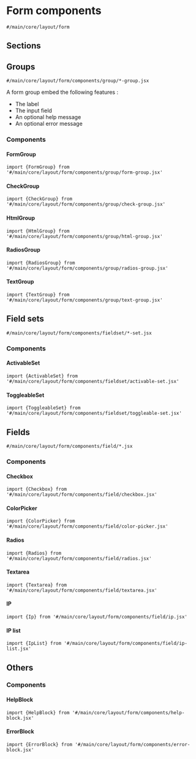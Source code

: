 # Form components
`#/main/core/layout/form`

## Sections

## Groups
`#/main/core/layout/form/components/group/*-group.jsx`

A form group embed the following features : 
- The label
- The input field
- An optional help message
- An optional error message

### Components
  #### FormGroup
  `import {FormGroup} from '#/main/core/layout/form/components/group/form-group.jsx'`

  #### CheckGroup
  `import {CheckGroup} from '#/main/core/layout/form/components/group/check-group.jsx'`
  
  #### HtmlGroup
  `import {HtmlGroup} from '#/main/core/layout/form/components/group/html-group.jsx'`
  
  #### RadiosGroup
  `import {RadiosGroup} from '#/main/core/layout/form/components/group/radios-group.jsx'`
  
  #### TextGroup
  `import {TextGroup} from '#/main/core/layout/form/components/group/text-group.jsx'`

## Field sets
`#/main/core/layout/form/components/fieldset/*-set.jsx`

### Components
  #### ActivableSet
  `import {ActivableSet} from '#/main/core/layout/form/components/fieldset/activable-set.jsx'`

  #### ToggleableSet
  `import {ToggleableSet} from '#/main/core/layout/form/components/fieldset/toggleable-set.jsx'`

## Fields
`#/main/core/layout/form/components/field/*.jsx`

### Components
  #### Checkbox
  `import {Checkbox} from '#/main/core/layout/form/components/field/checkbox.jsx'`

   #### ColorPicker
  `import {ColorPicker} from '#/main/core/layout/form/components/field/color-picker.jsx'`

  #### Radios
  `import {Radios} from '#/main/core/layout/form/components/field/radios.jsx'`

  #### Textarea
  `import {Textarea} from '#/main/core/layout/form/components/field/textarea.jsx'`
  
  #### IP
  `import {Ip} from '#/main/core/layout/form/components/field/ip.jsx'`

  #### IP list
  `import {IpList} from '#/main/core/layout/form/components/field/ip-list.jsx'`

## Others

### Components
  #### HelpBlock
  `import {HelpBlock} from '#/main/core/layout/form/components/help-block.jsx'`

  #### ErrorBlock
  `import {ErrorBlock} from '#/main/core/layout/form/components/error-block.jsx'`
  